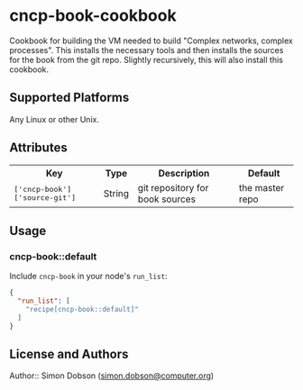 # cncp-book-cookbook

Cookbook for building the VM needed to build "Complex networks,
complex processes". This installs the necessary tools and then
installs the sources for the book from the git repo. Slightly
recursively, this will also install this cookbook.

## Supported Platforms

Any Linux or other Unix.

## Attributes

<table>
  <tr>
    <th>Key</th>
    <th>Type</th>
    <th>Description</th>
    <th>Default</th>
  </tr>
  <tr>
    <td><tt>['cncp-book']['source-git']</tt></td>
    <td>String</td>
    <td>git repository for book sources</td>
    <td>the master repo</td>
  </tr>
</table>

## Usage

### cncp-book::default

Include `cncp-book` in your node's `run_list`:

```json
{
  "run_list": [
    "recipe[cncp-book::default]"
  ]
}
```

## License and Authors

Author:: Simon Dobson (<simon.dobson@computer.org>)
